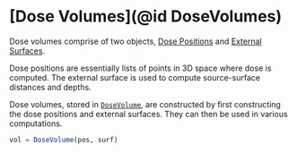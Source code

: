 # [Dose Volumes](@id DoseVolumes)

Dose volumes comprise of two objects, [Dose Positions](@ref) and [External Surfaces](@ref).

Dose positions are essentially lists of points in 3D space where dose is computed.
The external surface is used to compute source-surface distances and depths.

Dose volumes, stored in [`DoseVolume`](@ref), are constructed by first constructing the dose positions and external surfaces.
They can then be used in various computations.

```julia
vol = DoseVolume(pos, surf)
```
